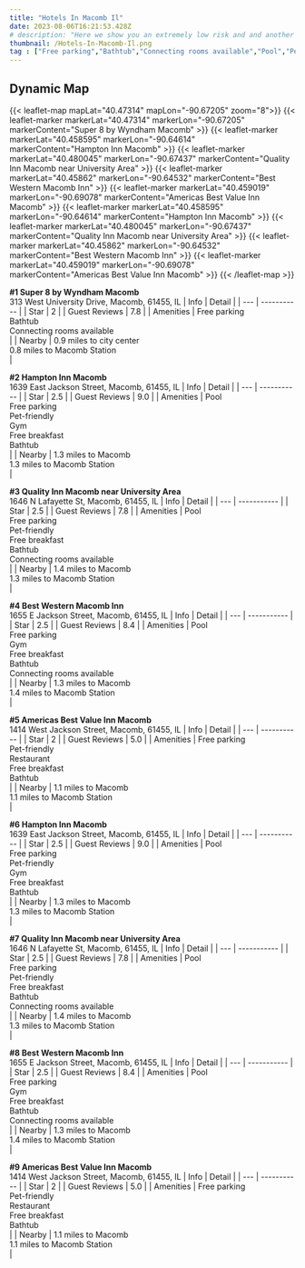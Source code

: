 ```yaml
---
title: "Hotels In Macomb Il"
date: 2023-08-06T16:21:53.428Z
# description: "Here we show you an extremely low risk and and another medium risk approach to earn passive income "
thumbnail: /Hotels-In-Macomb-Il.png
tag : ["Free parking","Bathtub","Connecting rooms available","Pool","Pet-friendly","Gym","Free breakfast","Restaurant"]
---
```


## Dynamic Map
{{< leaflet-map  mapLat="40.47314" mapLon="-90.67205" zoom="8">}}
    {{< leaflet-marker markerLat="40.47314" markerLon="-90.67205" markerContent="Super 8 by Wyndham Macomb" >}}
    {{< leaflet-marker markerLat="40.458595" markerLon="-90.64614" markerContent="Hampton Inn Macomb" >}}
    {{< leaflet-marker markerLat="40.480045" markerLon="-90.67437" markerContent="Quality Inn Macomb near University Area" >}}
    {{< leaflet-marker markerLat="40.45862" markerLon="-90.64532" markerContent="Best Western Macomb Inn" >}}
    {{< leaflet-marker markerLat="40.459019" markerLon="-90.69078" markerContent="Americas Best Value Inn Macomb" >}}
    {{< leaflet-marker markerLat="40.458595" markerLon="-90.64614" markerContent="Hampton Inn Macomb" >}}
    {{< leaflet-marker markerLat="40.480045" markerLon="-90.67437" markerContent="Quality Inn Macomb near University Area" >}}
    {{< leaflet-marker markerLat="40.45862" markerLon="-90.64532" markerContent="Best Western Macomb Inn" >}}
    {{< leaflet-marker markerLat="40.459019" markerLon="-90.69078" markerContent="Americas Best Value Inn Macomb" >}}
{{< /leaflet-map >}}


**#1 Super 8 by Wyndham Macomb**<br>313 West University Drive, Macomb, 61455, IL
| Info | Detail |
| --- | ----------- |
| Star | 2 |
| Guest Reviews | 7.8 |
| Amenities | Free parking<br>Bathtub<br>Connecting rooms available<br> |
| Nearby | 0.9 miles to city center<br>0.8 miles to Macomb Station<br> |

**#2 Hampton Inn Macomb**<br>1639 East Jackson Street, Macomb, 61455, IL
| Info | Detail |
| --- | ----------- |
| Star | 2.5 |
| Guest Reviews | 9.0 |
| Amenities | Pool<br>Free parking<br>Pet-friendly<br>Gym<br>Free breakfast<br>Bathtub<br> |
| Nearby | 1.3 miles to Macomb<br>1.3 miles to Macomb Station<br> |

**#3 Quality Inn Macomb near University Area**<br>1646 N Lafayette St, Macomb, 61455, IL
| Info | Detail |
| --- | ----------- |
| Star | 2.5 |
| Guest Reviews | 7.8 |
| Amenities | Pool<br>Free parking<br>Pet-friendly<br>Free breakfast<br>Bathtub<br>Connecting rooms available<br> |
| Nearby | 1.4 miles to Macomb<br>1.3 miles to Macomb Station<br> |

**#4 Best Western Macomb Inn**<br>1655 E Jackson Street, Macomb, 61455, IL
| Info | Detail |
| --- | ----------- |
| Star | 2.5 |
| Guest Reviews | 8.4 |
| Amenities | Pool<br>Free parking<br>Gym<br>Free breakfast<br>Bathtub<br>Connecting rooms available<br> |
| Nearby | 1.3 miles to Macomb<br>1.4 miles to Macomb Station<br> |

**#5 Americas Best Value Inn Macomb**<br>1414 West Jackson Street, Macomb, 61455, IL
| Info | Detail |
| --- | ----------- |
| Star | 2 |
| Guest Reviews | 5.0 |
| Amenities | Free parking<br>Pet-friendly<br>Restaurant<br>Free breakfast<br>Bathtub<br> |
| Nearby | 1.1 miles to Macomb<br>1.1 miles to Macomb Station<br> |

**#6 Hampton Inn Macomb**<br>1639 East Jackson Street, Macomb, 61455, IL
| Info | Detail |
| --- | ----------- |
| Star | 2.5 |
| Guest Reviews | 9.0 |
| Amenities | Pool<br>Free parking<br>Pet-friendly<br>Gym<br>Free breakfast<br>Bathtub<br> |
| Nearby | 1.3 miles to Macomb<br>1.3 miles to Macomb Station<br> |

**#7 Quality Inn Macomb near University Area**<br>1646 N Lafayette St, Macomb, 61455, IL
| Info | Detail |
| --- | ----------- |
| Star | 2.5 |
| Guest Reviews | 7.8 |
| Amenities | Pool<br>Free parking<br>Pet-friendly<br>Free breakfast<br>Bathtub<br>Connecting rooms available<br> |
| Nearby | 1.4 miles to Macomb<br>1.3 miles to Macomb Station<br> |

**#8 Best Western Macomb Inn**<br>1655 E Jackson Street, Macomb, 61455, IL
| Info | Detail |
| --- | ----------- |
| Star | 2.5 |
| Guest Reviews | 8.4 |
| Amenities | Pool<br>Free parking<br>Gym<br>Free breakfast<br>Bathtub<br>Connecting rooms available<br> |
| Nearby | 1.3 miles to Macomb<br>1.4 miles to Macomb Station<br> |

**#9 Americas Best Value Inn Macomb**<br>1414 West Jackson Street, Macomb, 61455, IL
| Info | Detail |
| --- | ----------- |
| Star | 2 |
| Guest Reviews | 5.0 |
| Amenities | Free parking<br>Pet-friendly<br>Restaurant<br>Free breakfast<br>Bathtub<br> |
| Nearby | 1.1 miles to Macomb<br>1.1 miles to Macomb Station<br> |

